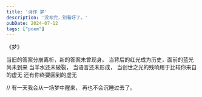 ```yaml
---
title: '诗作 梦'
description: '没写完，别看好了。'
pubDate: 2024-07-12
tags: ["poem"]
---
```




《梦》


当旧的答案分崩离析，新的答案未曾现身。
当背后的红光成为历史，面前的蓝光尚未到来
当羊水还未破裂，
当语言还未形成，
当创世之光的残响用于比较你来自的虚无
还有你终要回到的虚无








// 有一天我会从一场梦中醒来， 再也不会沉睡过去了。